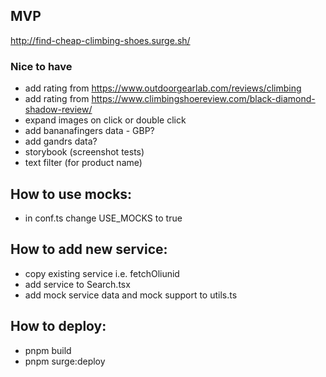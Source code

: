 ## MVP

http://find-cheap-climbing-shoes.surge.sh/

### Nice to have

- add rating from https://www.outdoorgearlab.com/reviews/climbing
- add rating from https://www.climbingshoereview.com/black-diamond-shadow-review/
- expand images on click or double click
- add bananafingers data - GBP?
- add gandrs data?
- storybook (screenshot tests)
- text filter (for product name)

## How to use mocks:

- in conf.ts change USE_MOCKS to true

## How to add new service:

- copy existing service i.e. fetchOliunid
- add service to Search.tsx
- add mock service data and mock support to utils.ts

## How to deploy:

- pnpm build
- pnpm surge:deploy
